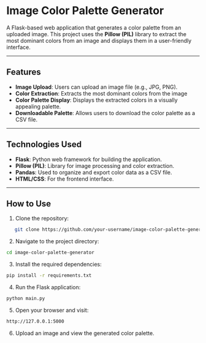 # Image Color Palette Generator

A Flask-based web application that generates a color palette from an uploaded image. This project uses the **Pillow (PIL)** library to extract the most dominant colors from an image and displays them in a user-friendly interface.

---

## Features

- **Image Upload**: Users can upload an image file (e.g., JPG, PNG).
- **Color Extraction**: Extracts the most dominant colors from the image
- **Color Palette Display**: Displays the extracted colors in a visually appealing palette.
- **Downloadable Palette**: Allows users to download the color palette as a CSV file.

---

## Technologies Used

- **Flask**: Python web framework for building the application.
- **Pillow (PIL)**: Library for image processing and color extraction.
- **Pandas**: Used to organize and export color data as a CSV file.
- **HTML/CSS**: For the frontend interface.

---

## How to Use

1. Clone the repository:

```bash
   git clone https://github.com/your-username/image-color-palette-generator.git
```

2. Navigate to the project directory:

```bash
cd image-color-palette-generator
```

3. Install the required dependencies:

```bash
pip install -r requirements.txt
```

4. Run the Flask application:

```bash
python main.py
```

5. Open your browser and visit:

```bash
http://127.0.0.1:5000
```
6. Upload an image and view the generated color palette.